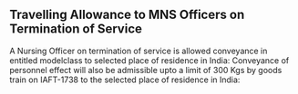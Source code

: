 ## Travelling Allowance to MNS Officers on Termination of Service

A Nursing Officer on termination of service is allowed conveyance in entitled modelclass to selected place of residence in India: Conveyance of personnel effect will also be admissible upto a limit of 300 Kgs by goods train on IAFT-1738 to the selected place of residence in India:
